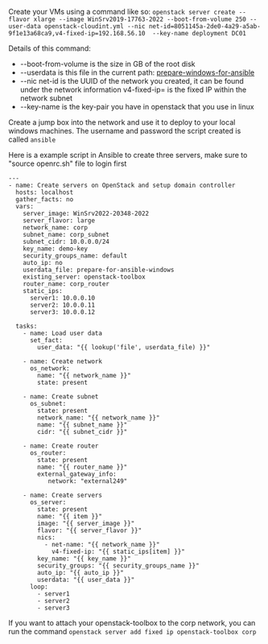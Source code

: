 Create your VMs using a command like so:
`openstack server create --flavor xlarge --image WinSrv2019-17763-2022 --boot-from-volume 250 --user-data openstack-cloudint.yml --nic net-id=8051145a-2de0-4a29-a5ab-9f1e13a68ca9,v4-fixed-ip=192.168.56.10  --key-name deployment DC01`

Details of this command:
* --boot-from-volume is the size in GB of the root disk
* --userdata is this file in the current path: [prepare-windows-for-ansible](https://github.com/RIT-GCI-CyberRange/Openstack-Guides/blob/main/ansible-guides/prepare-for-ansible-windows)
* --nic net-id is the UUID of the network you created, it can be found under the network information v4-fixed-ip= is the fixed IP within the network subnet
* --key-name is the key-pair you have in openstack that you use in linux

Create a jump box into the network and use it to deploy to your local windows machines. The username and password the script created is called `ansible`


Here is a example script in Ansible to create three servers, make sure to "source openrc.sh" file to login first

```
---
- name: Create servers on OpenStack and setup domain controller
  hosts: localhost
  gather_facts: no
  vars:
    server_image: WinSrv2022-20348-2022
    server_flavor: large
    network_name: corp
    subnet_name: corp_subnet
    subnet_cidr: 10.0.0.0/24
    key_name: demo-key
    security_groups_name: default
    auto_ip: no
    userdata_file: prepare-for-ansible-windows
    existing_server: openstack-toolbox
    router_name: corp_router
    static_ips:
      server1: 10.0.0.10
      server2: 10.0.0.11
      server3: 10.0.0.12

  tasks:
    - name: Load user data
      set_fact:
        user_data: "{{ lookup('file', userdata_file) }}"

    - name: Create network
      os_network:
        name: "{{ network_name }}"
        state: present

    - name: Create subnet
      os_subnet:
        state: present
        network_name: "{{ network_name }}"
        name: "{{ subnet_name }}"
        cidr: "{{ subnet_cidr }}"

    - name: Create router
      os_router:
        state: present
        name: "{{ router_name }}"
        external_gateway_info:
           network: "external249"

    - name: Create servers
      os_server:
        state: present
        name: "{{ item }}"
        image: "{{ server_image }}"
        flavor: "{{ server_flavor }}"
        nics:
          - net-name: "{{ network_name }}"
            v4-fixed-ip: "{{ static_ips[item] }}"
        key_name: "{{ key_name }}"
        security_groups: "{{ security_groups_name }}"
        auto_ip: "{{ auto_ip }}"
        userdata: "{{ user_data }}"
      loop:
        - server1
        - server2
        - server3
```

If you want to attach your openstack-toolbox to the corp network, you can run the command ` openstack server add fixed ip openstack-toolbox corp `